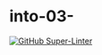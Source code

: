 # into-03-
[![GitHub Super-Linter](https://github.com/jackmcandrew19/intro-3/workflows/Lint%20Code%20Base/badge.svg)](https://github.com/marketplace/actions/super-linter)
